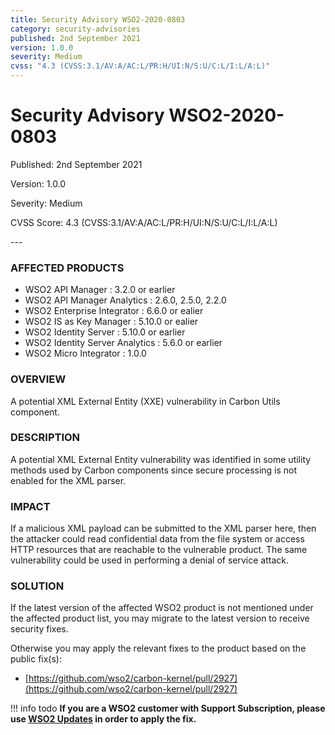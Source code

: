 ```yaml
---
title: Security Advisory WSO2-2020-0803
category: security-advisories
published: 2nd September 2021
version: 1.0.0
severity: Medium
cvss: "4.3 (CVSS:3.1/AV:A/AC:L/PR:H/UI:N/S:U/C:L/I:L/A:L)"
---
```


# Security Advisory WSO2-2020-0803

<p class="doc-info">Published: 2nd September 2021</p>
<p class="doc-info">Version: 1.0.0</p>
<p class="doc-info">Severity: Medium</p>
<p class="doc-info">CVSS Score: 4.3 (CVSS:3.1/AV:A/AC:L/PR:H/UI:N/S:U/C:L/I:L/A:L)</p>
---

### AFFECTED PRODUCTS
* WSO2 API Manager : 3.2.0 or earlier
* WSO2 API Manager Analytics : 2.6.0, 2.5.0, 2.2.0
* WSO2 Enterprise Integrator : 6.6.0 or ealier
* WSO2 IS as Key Manager : 5.10.0 or ealier   
* WSO2 Identity Server : 5.10.0 or earlier
* WSO2 Identity Server Analytics : 5.6.0 or earlier
* WSO2 Micro Integrator : 1.0.0


### OVERVIEW
A potential XML External Entity (XXE) vulnerability in Carbon Utils component.


### DESCRIPTION
A potential XML External Entity vulnerability was identified in some utility methods used by Carbon components since secure processing is not enabled for the XML parser.


### IMPACT
If a malicious XML payload can be submitted to the XML parser here, then the attacker could read confidential data from the file system or access HTTP resources that are reachable to the vulnerable product. The same vulnerability could be used in performing a denial of service attack.


### SOLUTION
If the latest version of the affected WSO2 product is not mentioned under the affected product list, you may migrate to the latest version to receive security fixes.

Otherwise you may apply the relevant fixes to the product based on the public fix(s):

* [https://github.com/wso2/carbon-kernel/pull/2927](https://github.com/wso2/carbon-kernel/pull/2927)


!!! info todo
    **If you are a WSO2 customer with Support Subscription, please use [WSO2 Updates](https://wso2.com/updates/) in order to apply the fix.**
